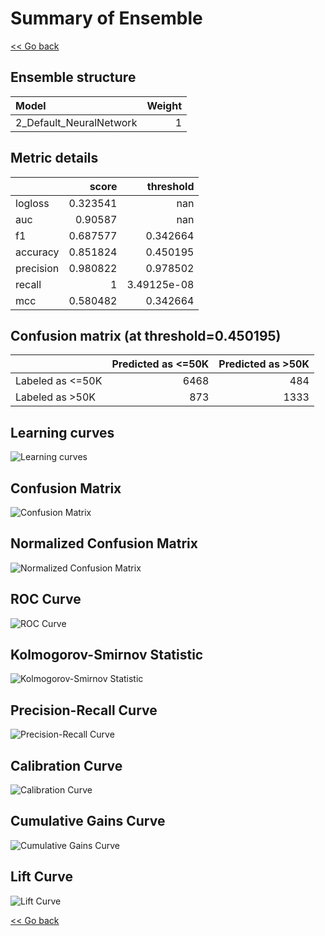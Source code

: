 # Summary of Ensemble

[<< Go back](../README.md)


## Ensemble structure
| Model                   |   Weight |
|:------------------------|---------:|
| 2_Default_NeuralNetwork |        1 |

## Metric details
|           |    score |     threshold |
|:----------|---------:|--------------:|
| logloss   | 0.323541 | nan           |
| auc       | 0.90587  | nan           |
| f1        | 0.687577 |   0.342664    |
| accuracy  | 0.851824 |   0.450195    |
| precision | 0.980822 |   0.978502    |
| recall    | 1        |   3.49125e-08 |
| mcc       | 0.580482 |   0.342664    |


## Confusion matrix (at threshold=0.450195)
|                   |   Predicted as  <=50K |   Predicted as  >50K |
|:------------------|----------------------:|---------------------:|
| Labeled as  <=50K |                  6468 |                  484 |
| Labeled as  >50K  |                   873 |                 1333 |

## Learning curves
![Learning curves](learning_curves.png)
## Confusion Matrix

![Confusion Matrix](confusion_matrix.png)


## Normalized Confusion Matrix

![Normalized Confusion Matrix](confusion_matrix_normalized.png)


## ROC Curve

![ROC Curve](roc_curve.png)


## Kolmogorov-Smirnov Statistic

![Kolmogorov-Smirnov Statistic](ks_statistic.png)


## Precision-Recall Curve

![Precision-Recall Curve](precision_recall_curve.png)


## Calibration Curve

![Calibration Curve](calibration_curve_curve.png)


## Cumulative Gains Curve

![Cumulative Gains Curve](cumulative_gains_curve.png)


## Lift Curve

![Lift Curve](lift_curve.png)



[<< Go back](../README.md)
